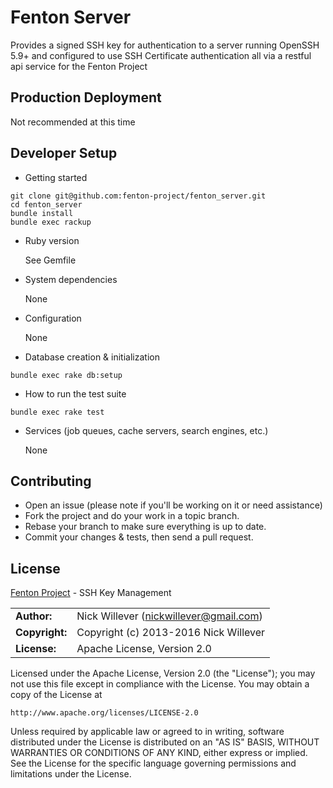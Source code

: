 # Fenton Server

Provides a signed SSH key for authentication to a server running OpenSSH 5.9+ and configured to use SSH Certificate authentication all via a restful api service for the Fenton Project

## Production Deployment

Not recommended at this time

## Developer Setup

* Getting started
```
git clone git@github.com:fenton-project/fenton_server.git
cd fenton_server
bundle install
bundle exec rackup
```

* Ruby version

  See Gemfile

* System dependencies

  None

* Configuration

  None

* Database creation & initialization
```
bundle exec rake db:setup
```

* How to run the test suite
```
bundle exec rake test
```

* Services (job queues, cache servers, search engines, etc.)

  None

## Contributing

- Open an issue (please note if you'll be working on it or need assistance)
- Fork the project and do your work in a topic branch.
- Rebase your branch to make sure everything is up to date.
- Commit your changes & tests, then send a pull request.

## License

[Fenton Project](http://fenton-project.github.io/) - SSH Key Management

|                      |                                          |
|:---------------------|:-----------------------------------------|
| **Author:**          | Nick Willever (<nickwillever@gmail.com>) |
| **Copyright:**       | Copyright (c) 2013-2016 Nick Willever    |
| **License:**         | Apache License, Version 2.0              |

Licensed under the Apache License, Version 2.0 (the "License");
you may not use this file except in compliance with the License.
You may obtain a copy of the License at

    http://www.apache.org/licenses/LICENSE-2.0

Unless required by applicable law or agreed to in writing, software
distributed under the License is distributed on an "AS IS" BASIS,
WITHOUT WARRANTIES OR CONDITIONS OF ANY KIND, either express or implied.
See the License for the specific language governing permissions and
limitations under the License.
